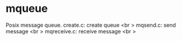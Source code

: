 mqueue
======
Posix message queue.
create.c: create queue <br \>
mqsend.c: send message <br \>
mqreceive.c: receive message <br \>
